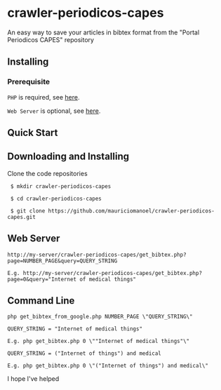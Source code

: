# crawler-periodicos-capes

An easy way to save your articles in bibtex format from the "Portal Periodicos CAPES" repository

## Installing

### Prerequisite

`PHP` is required, see [here](http://php.net/downloads.php).

`Web Server` is optional, see [here](https://www.apachefriends.org/download.html).

## Quick Start

## Downloading and Installing

Clone the code repositories
```
 $ mkdir crawler-periodicos-capes
 
 $ cd crawler-periodicos-capes
 
 $ git clone https://github.com/mauriciomanoel/crawler-periodicos-capes.git
 ```

## Web Server
```
http://my-server/crawler-periodicos-capes/get_bibtex.php?page=NUMBER_PAGE&query=QUERY_STRING

E.g. http://my-server/crawler-periodicos-capes/get_bibtex.php?page=0&query="Internet of medical things"
```

## Command Line
```
php get_bibtex_from_google.php NUMBER_PAGE \"QUERY_STRING\"

QUERY_STRING = "Internet of medical things"

E.g. php get_bibtex.php 0 \""Internet of medical things"\"

QUERY_STRING = ("Internet of things") and medical

E.g. php get_bibtex.php 0 \"("Internet of things") and medical\"
```

I hope I've helped